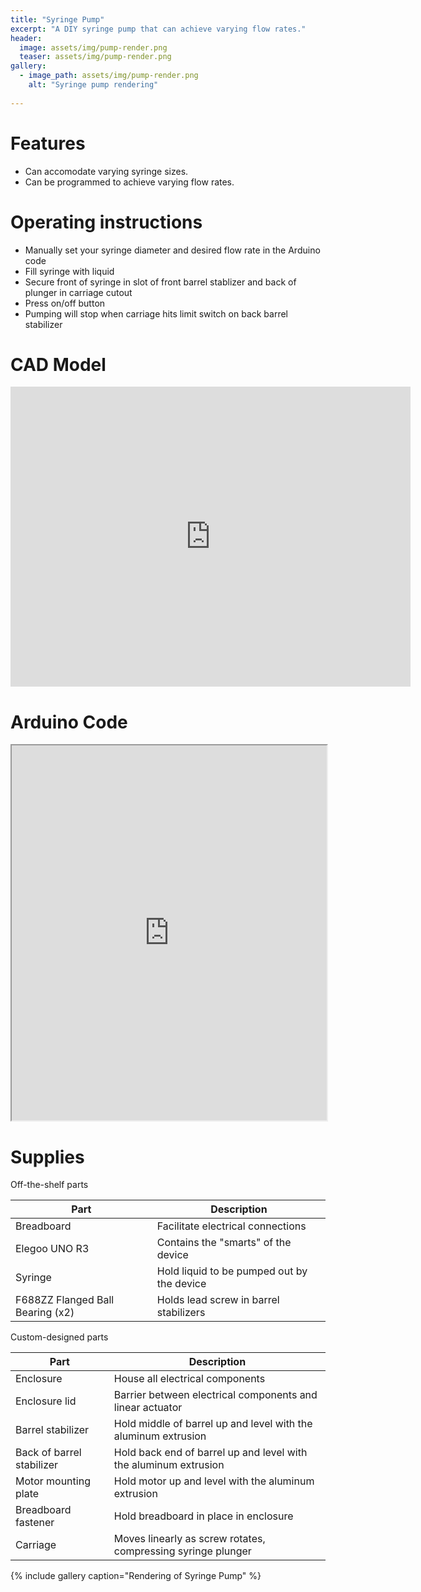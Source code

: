 ```yaml
---
title: "Syringe Pump"
excerpt: "A DIY syringe pump that can achieve varying flow rates."
header:
  image: assets/img/pump-render.png
  teaser: assets/img/pump-render.png
gallery:
  - image_path: assets/img/pump-render.png
    alt: "Syringe pump rendering"
   
---
```


# Features

* Can accomodate varying syringe sizes.
* Can be programmed to achieve varying flow rates.

# Operating instructions

* Manually set your syringe diameter and desired flow rate in the Arduino code
* Fill syringe with liquid
* Secure front of syringe in slot of front barrel stablizer and back of plunger in carriage cutout
* Press on/off button
* Pumping will stop when carriage hits limit switch on back barrel stabilizer

# CAD Model
<iframe src="https://vanderbilt643.autodesk360.com/shares/public/SH512d4QTec90decfa6e3a88846cffcd0187?mode=embed" width="640" height="480" allowfullscreen="true" webkitallowfullscreen="true" mozallowfullscreen="true"  frameborder="0"></iframe>

# Arduino Code
<iframe src="https://docs.google.com/document/d/e/2PACX-1vSY45HmhXlK-GK7BBKmvlS7KyzTpgHUF3dQzUy6mMNF2LgMfBJjd6ALjxcJCUHS4gYRhCX21G6iZOkU/pub?embedded=true" width="100%" height="600"></iframe>

# Supplies
Off-the-shelf parts

| Part | Description |
| --- | --- |
| Breadboard | Facilitate electrical connections |
| Elegoo UNO R3 | Contains the "smarts" of the device |
| Syringe | Hold liquid to be pumped out by the device |
| F688ZZ Flanged Ball Bearing (x2) | Holds lead screw in barrel stabilizers |

Custom-designed parts

| Part | Description |
| --- | --- |
| Enclosure | House all electrical components |
| Enclosure lid | Barrier between electrical components and linear actuator |
| Barrel stabilizer | Hold middle of barrel up and level with the aluminum extrusion |
| Back of barrel stabilizer | Hold back end of barrel up and level with the aluminum extrusion |
| Motor mounting plate | Hold motor up and level with the aluminum extrusion |
| Breadboard fastener | Hold breadboard in place in enclosure |
| Carriage | Moves linearly as screw rotates, compressing syringe plunger |


{% include gallery caption="Rendering of Syringe Pump" %}
